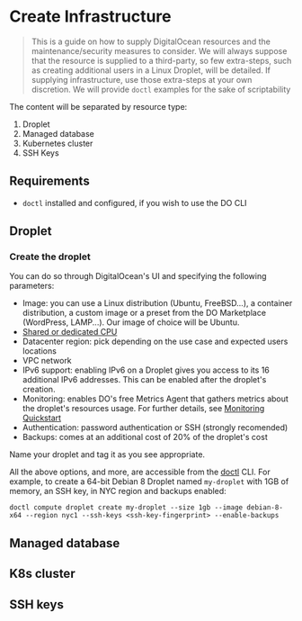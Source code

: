 # Create Infrastructure

> This is a guide on how to supply DigitalOcean resources and the maintenance/security measures to consider.
> We will always suppose that the resource is supplied to a third-party, so few extra-steps, such as creating additional users in a Linux Droplet, will be detailed. If supplying infrastructure, use those extra-steps at your own discretion.
> We will provide `doctl` examples for the sake of scriptability

The content will be separated by resource type:

1. Droplet
2. Managed database
3. Kubernetes cluster
4. SSH Keys

## Requirements

- `doctl` installed and configured, if you wish to use the DO CLI

## Droplet

### Create the droplet

You can do so through DigitalOcean's UI and specifying the following parameters:

- Image: you can use a Linux distribution (Ubuntu, FreeBSD...), a container distribution, a custom image or a preset from the DO Marketplace (WordPress, LAMP...). Our image of choice will be Ubuntu.
- [Shared or dedicated CPU](https://www.digitalocean.com/docs/droplets/resources/choose-plan/#shared-vs-dedicated)
- Datacenter region: pick depending on the use case and expected users locations
- VPC network
- IPv6 support: enabling IPv6 on a Droplet gives you access to its 16 additional IPv6 addresses. This can be enabled after the droplet's creation.
- Monitoring: enables DO's free Metrics Agent that gathers metrics about the droplet's resources usage. For further details, see [Monitoring Quickstart](https://www.digitalocean.com/docs/monitoring/quickstart/)
- Authentication: password authentication or SSH (strongly recomended)
- Backups: comes at an additional cost of 20% of the droplet's cost

Name your droplet and tag it as you see appropriate.

All the above options, and more, are accessible from the [doctl](https://docs.digitalocean.com/reference/doctl/) CLI.
For example, to create a 64-bit Debian 8 Droplet named `my-droplet` with 1GB of memory, an SSH key, in NYC region and backups enabled:

```
doctl compute droplet create my-droplet --size 1gb --image debian-8-x64 --region nyc1 --ssh-keys <ssh-key-fingerprint> --enable-backups
```

## Managed database

## K8s cluster

## SSH keys